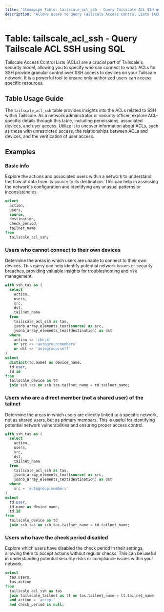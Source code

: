 ```yaml
---
title: "Steampipe Table: tailscale_acl_ssh - Query Tailscale ACL SSH using SQL"
description: "Allows users to query Tailscale Access Control Lists (ACLs) specifically for SSH, providing insights into network permissions and potential security risks."
---
```


# Table: tailscale_acl_ssh - Query Tailscale ACL SSH using SQL

Tailscale Access Control Lists (ACLs) are a crucial part of Tailscale's security model, allowing you to specify who can connect to what. ACLs for SSH provide granular control over SSH access to devices on your Tailscale network. It is a powerful tool to ensure only authorized users can access specific resources.

## Table Usage Guide

The `tailscale_acl_ssh` table provides insights into the ACLs related to SSH within Tailscale. As a network administrator or security officer, explore ACL-specific details through this table, including permissions, associated devices, and user access. Utilize it to uncover information about ACLs, such as those with unrestricted access, the relationships between ACLs and devices, and the verification of user access.

## Examples

### Basic info
Explore the actions and associated users within a network to understand the flow of data from its source to its destination. This can help in assessing the network's configuration and identifying any unusual patterns or inconsistencies.

```sql
select
  action,
  users,
  source,
  destination,
  check_period,
  tailnet_name
from
  tailscale_acl_ssh;
```

### Users who cannot connect to their own devices
Determine the areas in which users are unable to connect to their own devices. This query can help identify potential network issues or security breaches, providing valuable insights for troubleshooting and risk management.

```sql
with ssh_tas as (
  select
    action,
    users,
    src,
    dst,
    tailnet_name
  from
    tailscale_acl_ssh as tas,
    jsonb_array_elements_text(source) as src,
    jsonb_array_elements_text(destination) as dst
  where
    action <> 'check'
    or src <> 'autogroup:members'
    or dst <> 'autogroup:self'
)
select
  distinct(td.name) as device_name,
  td.user,
  td.id
from
  tailscale_device as td
  join ssh_tas on ssh_tas.tailnet_name = td.tailnet_name;
```

### Users who are a direct member (not a shared user) of the tailnet
Determine the areas in which users are directly linked to a specific network, not as shared users, but as primary members. This is useful for identifying potential network vulnerabilities and ensuring proper access control.

```sql
with ssh_tas as (
  select
    action,
    users,
    src,
    dst,
    tailnet_name
  from
    tailscale_acl_ssh as tas,
    jsonb_array_elements_text(source) as src,
    jsonb_array_elements_text(destination) as dst
  where
    src = 'autogroup:members'
)
select
  td.user,
  td.name as device_name,
  td.id
from
  tailscale_device as td
  join ssh_tas on ssh_tas.tailnet_name = td.tailnet_name;
```

### Users who have the check period disabled
Explore which users have disabled the check period in their settings, allowing them to accept actions without regular checks. This can be useful in understanding potential security risks or compliance issues within your network.

```sql
select
  tas.users,
  tas.action
from
  tailscale_acl_ssh as tas 
  join tailscale_tailnet as tt on tas.tailnet_name = tt.tailnet_name
  and action = 'accept'
  and check_period is null;
```